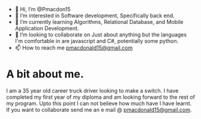 - 👋 Hi, I’m @Pmacdon15
- 👀 I’m interested in Software development, Specifically back end.
- 🌱 I’m currently learning Algorithms, Relational Database, and Mobile Application Development.
- 💞️ I’m looking to collaborate on Just about anything but the languages I'm comfortable in are javascript and C#, potentially some python.
- 📫 How to reach me pmacdonald15@gmail.com

# A bit about me. 

I am a 35 year old career truck driver looking to make a switch. I have completed my first year of my diploma and am looking forward to the rest of my program. Upto this point I can not believe how much have I have learnt. If you want to collaborate send me an e mail @ pmacdonald15@gmail.com.

